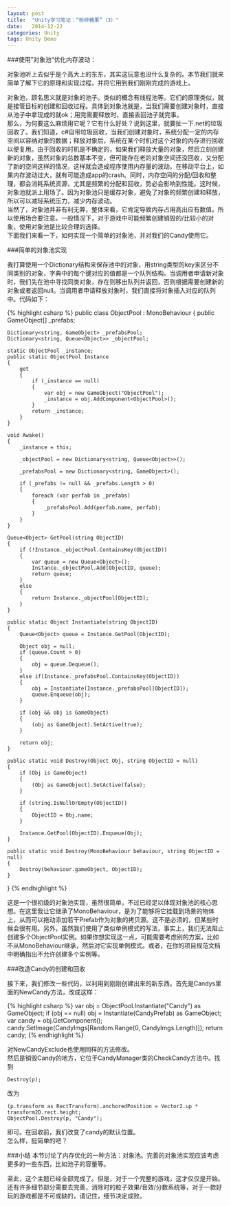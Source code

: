 ```yaml
---
layout: post
title:  "Unity学习笔记：“粉碎糖果”（3）"
date:   2014-12-22
categories: Unity
tags: Unity Demo
---
```


###使用”对象池“优化内存波动：

对象池听上去似乎是个高大上的东东，其实这玩意也没什么复杂的。本节我们就来简单了解下它的原理和实现过程，并将它用到我们刚刚完成的游戏上。<br>

<!-- more -->

对象池，顾名思义就是对象的池子。类似的概念有线程池等。它们的原理类似，就是接管目标的创建和回收过程。具体到对象池就是，当我们需要创建对象时，直接从池子中拿现成的就ok；用完需要释放时，直接丢回池子就完事。<br>
那么，为何要这么麻烦用它呢？它有什么好处？说到这里，就要扯一下.net的垃圾回收了。我们知道，c#自带垃圾回收，当我们创建对象时，系统分配一定的内存空间以容纳对象的数据；释放对象后，系统在某个时机对这个对象的内存进行回收以便复用。由于回收的时机是不确定的，如果我们释放大量的对象，然后立刻创建新的对象，虽然对象的总数基本不变，但可能存在老的对象空间还没回收，又分配了新的空间这样的情况，这样就会造成程序使用内存量的波动。在移动平台上，如果内存波动过大，就有可能造成app的crash。同时，内存空间的分配/回收和整理，都会消耗系统资源，尤其是频繁的分配和回收，势必会影响到性能。这时候，对象池就派上用场了。因为对象池只是缓存对象，避免了对象的频繁创建和释放，所以可以减轻系统压力，减少内存波动。<br>
当然了，对象池并非有利无弊，整体来看，它肯定导致内存占用高出应有数值。所以使用场合要注意。一般情况下，对于游戏中可能频繁创建销毁的/比较小的对象，使用对象池是比较合理的选择。<br>
下面我们来看一下，如何实现一个简单的对象池，并对我们的Candy使用它。<br>

###简单的对象池实现

我打算使用一个Dictionary结构来保存池中的对象，用string类型的key来区分不同类别的对象，字典中的每个键对应的值都是一个队列结构。当调用者申请新对象时，我们先在池中寻找同类对象，存在则移出队列并返回，否则根据需要创建新的对象或者返回null。当调用者申请释放对象时，我们直接将对象插入对应的队列中。代码如下：<br>

{% highlight csharp %}
public class ObjectPool : MonoBehaviour
{
    public GameObject[] _prefabs;

    Dictionary<string, GameObject> _prefabsPool;
    Dictionary<string, Queue<Object>> _objectPool;

    static ObjectPool _instance;
    public static ObjectPool Instance
    {
        get
        {
            if (_instance == null)
            {
                var obj = new GameObject("ObjectPool");
                _instance = obj.AddComponent<ObjectPool>();
            }
            return _instance;
        }
    }

    void Awake()
    {
        _instance = this;

        _objectPool = new Dictionary<string, Queue<Object>>();

        _prefabsPool = new Dictionary<string, GameObject>();

        if (_prefabs != null && _prefabs.Length > 0)
        {
            foreach (var perfab in _prefabs)
            {
                _prefabsPool.Add(perfab.name, perfab);
            }
        }
    }

    Queue<Object> GetPool(string ObjectID)
    {
        if (!Instance._objectPool.ContainsKey(ObjectID))
        {
            var queue = new Queue<Object>();
            Instance._objectPool.Add(ObjectID, queue);
            return queue;
        }
        else
        {
            return Instance._objectPool[ObjectID];
        }
    }

    public static Object Instantiate(string ObjectID)
    {
        Queue<Object> queue = Instance.GetPool(ObjectID);
        
        Object obj = null;
        if (queue.Count > 0)
        {
            obj = queue.Dequeue();
        }
        else if(Instance._prefabsPool.ContainsKey(ObjectID))
        {
            obj = Instantiate(Instance._prefabsPool[ObjectID]);
            queue.Enqueue(obj);
        }

        if (obj && obj is GameObject)
        {
            (obj as GameObject).SetActive(true);
        }

        return obj;
    }

    public static void Destroy(Object Obj, string ObjectID = null)
    {
        if (Obj is GameObject)
        {
            (Obj as GameObject).SetActive(false);
        }

        if (string.IsNullOrEmpty(ObjectID))
        {
            ObjectID = Obj.name;
        }

        Instance.GetPool(ObjectID).Enqueue(Obj);
    }

    public static void Destroy(MonoBehaviour behaviour, string ObjectID = null)
    {
        Destroy(behaviour.gameObject, ObjectID);
    }
}
{% endhighlight %}

这是一个很初级的对象池实现，虽然很简单，不过已经足以体现对象池的核心思想。在这里我让它继承了MonoBehaviour，是为了能够将它挂载到场景的物体上，从而可以拖动添加若干Prefab作为对象的拷贝源。这不是必须的，但某些时候会很有用。另外，虽然我们使用了类似单例模式的写法，事实上，我们无法阻止创建多个ObjectPool实例。如果你想实现这一点，可能需要考虑别的方案，比如不从MonoBehaviour继承，然后对它实现单例模式。或者，在你的项目规范文档中明确指出不允许创建多个实例等。<br>

###改造Candy的创建和回收

接下来，我们修改一些代码，以利用到刚刚创建出来的新东西。首先是Candys里面的NewCandy方法，改成这样：

{% highlight csharp %}
    var obj = ObjectPool.Instantiate("Candy") as GameObject;
    if (obj == null) obj = Instantiate(CandyPrefab) as GameObject;
    var candy = obj.GetComponent<Candy>();
    candy.SetImage(CandyImgs[Random.Range(0, CandyImgs.Length)]);
    return candy;
{% endhighlight %}

对NewCandyExclude也使用同样的方法修改。<br>
然后是销毁Candy的地方，它位于CandyManager类的CheckCandy方法中。找到<br>

    Destroy(p);

改为

    (p.transform as RectTransform).anchoredPosition = Vector2.up * transform2D.rect.height;
    ObjectPool.Destroy(p, "Candy");

即可。在回收前，我们改变了candy的默认位置。<br>
怎么样，挺简单的吧？

###小结
本节讨论了内存优化的一种方法：对象池。完善的对象池实现应该考虑更多的一些东西，比如池子的容量等。<br>

至此，这个主题已经全部完成了。但是，对于一个完整的游戏，这才仅仅是开始。还有许多细节部分需要去完善，消除时的粒子效果/音效/分数系统等，对于一款好玩的游戏都是不可或缺的，请记住，细节决定成败。<br>
